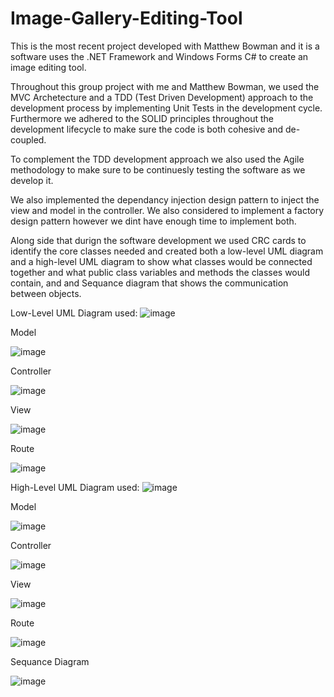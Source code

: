 # Image-Gallery-Editing-Tool
This is the most recent project developed with Matthew Bowman and it is a software uses the .NET Framework and Windows Forms C# to create an image editing tool.

Throughout this group project with me and Matthew Bowman, we used the MVC Archetecture and a TDD (Test Driven Development) approach to the development process by implementing Unit Tests in the development cycle. Furthermore we adhered to the SOLID principles throughout the development lifecycle to make sure the code is both cohesive and de-coupled.

To complement the TDD development approach we also used the Agile methodology to make sure to be continuesly testing the software as we develop it.

We also implemented the dependancy injection design pattern to inject the view and model in the controller. We also considered to implement a factory design pattern however we dint have enough time to implement both.

Along side that durign the software development we used CRC cards to identify the core classes needed and created both a low-level UML diagram and a high-level UML diagram to show what classes would be connected together and what public class variables and methods the classes would contain, and and Sequance diagram that shows the communication between objects.

Low-Level UML Diagram used:
![image](https://github.com/Ionatan-Cegodari/Image-Gallery-Editing-Tool/assets/99958974/daf92ccc-20be-4c1c-808a-08a1ee94d4e8)

Model

![image](https://github.com/Ionatan-Cegodari/Image-Gallery-Editing-Tool/assets/99958974/3de4c45f-0536-476d-ae52-1da69fda64ba)

Controller

![image](https://github.com/Ionatan-Cegodari/Image-Gallery-Editing-Tool/assets/99958974/1b4a336e-a0d5-47fc-b102-a7e3985788cc)

View

![image](https://github.com/Ionatan-Cegodari/Image-Gallery-Editing-Tool/assets/99958974/08795ad0-033f-4cb4-947a-d220cb758467)

Route

![image](https://github.com/Ionatan-Cegodari/Image-Gallery-Editing-Tool/assets/99958974/94e5af0a-9cab-4a6f-8ad0-70bc09615314)

High-Level UML Diagram used:
![image](https://github.com/Ionatan-Cegodari/Image-Gallery-Editing-Tool/assets/99958974/cf127913-2821-4c4f-99fb-a5cc7ca42f67)

Model

![image](https://github.com/Ionatan-Cegodari/Image-Gallery-Editing-Tool/assets/99958974/cddd68c6-93bb-46bb-87e0-670a145c2edf)

Controller

![image](https://github.com/Ionatan-Cegodari/Image-Gallery-Editing-Tool/assets/99958974/8dc12309-c376-4b1a-a24f-16754d1e5246)

View

![image](https://github.com/Ionatan-Cegodari/Image-Gallery-Editing-Tool/assets/99958974/9882d64f-4c99-4407-a2ce-aecd9532e616)

Route

![image](https://github.com/Ionatan-Cegodari/Image-Gallery-Editing-Tool/assets/99958974/0e06d007-c1e6-489b-80f8-d5e7d11dbcd2)

Sequance Diagram

![image](https://github.com/Ionatan-Cegodari/Image-Gallery-Editing-Tool/assets/99958974/ab6c20f8-1c44-4ae3-af86-d6702533b267)

